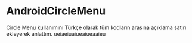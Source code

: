 # AndroidCircleMenu
Circle Menu kullanımını Türkçe olarak tüm kodların arasına açıklama satırı ekleyerek anlattım.
ueiaeiuaiueaiueaaieu
